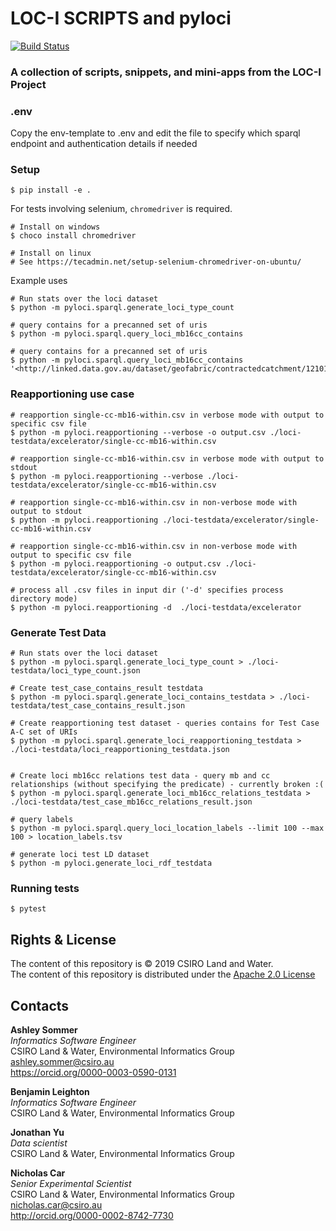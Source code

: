 # LOC-I SCRIPTS and pyloci

[![Build Status](https://travis-ci.org/CSIRO-enviro-informatics/loci-scripts.svg?branch=master)](https://travis-ci.org/CSIRO-enviro-informatics/loci-scripts)

### A collection of scripts, snippets, and mini-apps from the LOC-I Project

### .env

Copy the env-template to .env and edit the file to specify which sparql endpoint
and authentication details if needed

### Setup

```
$ pip install -e .
```

For tests involving selenium, `chromedriver` is required.
```
# Install on windows
$ choco install chromedriver

# Install on linux
# See https://tecadmin.net/setup-selenium-chromedriver-on-ubuntu/
```

Example uses
```
# Run stats over the loci dataset
$ python -m pyloci.sparql.generate_loci_type_count 

# query contains for a precanned set of uris
$ python -m pyloci.sparql.query_loci_mb16cc_contains

# query contains for a precanned set of uris
$ python -m pyloci.sparql.query_loci_mb16cc_contains '<http://linked.data.gov.au/dataset/geofabric/contractedcatchment/12101547>'
```
### Reapportioning use case

```
# reapportion single-cc-mb16-within.csv in verbose mode with output to specific csv file
$ python -m pyloci.reapportioning --verbose -o output.csv ./loci-testdata/excelerator/single-cc-mb16-within.csv

# reapportion single-cc-mb16-within.csv in verbose mode with output to stdout
$ python -m pyloci.reapportioning --verbose ./loci-testdata/excelerator/single-cc-mb16-within.csv

# reapportion single-cc-mb16-within.csv in non-verbose mode with output to stdout
$ python -m pyloci.reapportioning ./loci-testdata/excelerator/single-cc-mb16-within.csv

# reapportion single-cc-mb16-within.csv in non-verbose mode with output to specific csv file
$ python -m pyloci.reapportioning -o output.csv ./loci-testdata/excelerator/single-cc-mb16-within.csv

# process all .csv files in input dir ('-d' specifies process directory mode)
$ python -m pyloci.reapportioning -d  ./loci-testdata/excelerator
```

### Generate Test Data
```
# Run stats over the loci dataset
$ python -m pyloci.sparql.generate_loci_type_count > ./loci-testdata/loci_type_count.json

# Create test_case_contains_result testdata
$ python -m pyloci.sparql.generate_loci_contains_testdata > ./loci-testdata/test_case_contains_result.json

# Create reapportioning test dataset - queries contains for Test Case A-C set of URIs 
$ python -m pyloci.sparql.generate_loci_reapportioning_testdata > ./loci-testdata/loci_reapportioning_testdata.json


# Create loci mb16cc relations test data - query mb and cc relationships (without specifying the predicate) - currently broken :(
$ python -m pyloci.sparql.generate_loci_mb16cc_relations_testdata > ./loci-testdata/test_case_mb16cc_relations_result.json

# query labels
$ python -m pyloci.sparql.query_loci_location_labels --limit 100 --max 100 > location_labels.tsv

# generate loci test LD dataset
$ python -m pyloci.generate_loci_rdf_testdata

```

### Running tests
```
$ pytest
```


## Rights & License
The content of this repository is &copy; 2019 CSIRO Land and Water.  
The content of this repository is distributed under the [Apache 2.0 License](https://www.apache.org/licenses/LICENSE-2.0)

## Contacts

**Ashley Sommer**  
*Informatics Software Engineer*  
CSIRO Land & Water, Environmental Informatics Group  
<ashley.sommer@csiro.au>  
<https://orcid.org/0000-0003-0590-0131>  


**Benjamin Leighton**  
*Informatics Software Engineer*  
CSIRO Land & Water, Environmental Informatics Group  

**Jonathan Yu**  
*Data scientist*  
CSIRO Land & Water, Environmental Informatics Group  


**Nicholas Car**  
*Senior Experimental Scientist*  
CSIRO Land & Water, Environmental Informatics Group  
<nicholas.car@csiro.au>  
<http://orcid.org/0000-0002-8742-7730>  

